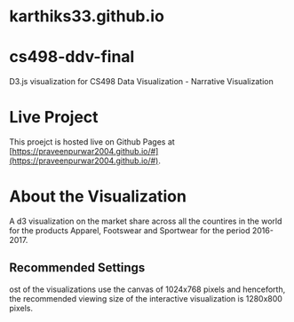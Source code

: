# karthiks33.github.io
# cs498-ddv-final
D3.js visualization for CS498 Data Visualization - Narrative Visualization

# Live Project
This proejct is hosted live on Github Pages at [https://praveenpurwar2004.github.io/#](https://praveenpurwar2004.github.io/#).

# About the Visualization
A d3 visualization on the market share across all the countires in the world for the products Apparel, Footswear and Sportwear for the period 2016-2017.

## Recommended Settings
ost of the visualizations use the canvas of 1024x768 pixels and henceforth,  the recommended viewing size of the interactive visualization is 1280x800 pixels.
